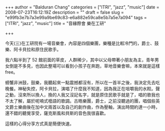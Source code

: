 +++
author = "Balduran Chang"
categories = ["ITRI", "jazz", "music"]
date = 2008-07-23T16:12:19Z
description = ""
draft = false
slug = "e99fb3e7b7a3e99a9be69c83-e6a882e59ca8e5b7a5e7a094"
tags = ["ITRI", "jazz", "music"]
title = "音緣際會 樂在工研"

+++


今天(三)在工研院有一場音樂會，內容是四個樂團，樂種是比較冷門的，爵士、鼓樂、阿卡貝拉和原住民歌手。

我六點半到了 52 館前面的草皮，人群稀少，其中以父母帶著小朋友為主，青年男女倒是不多見，也因此整場可以看到小孩子在奔跑，草地音樂會嘛，本來就是這樣 free。

螃蟹非洲鼓，鼓樂，我聽起來一點震撼都沒有，所以在一首半之後，我決定先去吃晚餐。神秘失控，阿卡貝拉，演唱了什麼我不知道，因為我正在咀嚼我的水餃。聲之動，沒來所以換人，換的人我又沒記名字，就是原住民歌手就是了，唱的歌我也不太了解，屬於呢喃式囈語的歌調。古皓樂團，爵士，之前沒聽過的團，唱個些英文爵士樂曲後在加中文兩首以及自己的創作曲，作為壓軸，演出時間約達一小時，還不錯的聽覺享受，薩克斯風和貝斯的音色我很喜歡。

這樣的心得分享方式真是簡便快速。

